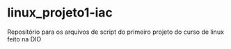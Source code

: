 # linux_projeto1-iac
Repositório para os arquivos de script do primeiro projeto do curso de linux feito na DIO
